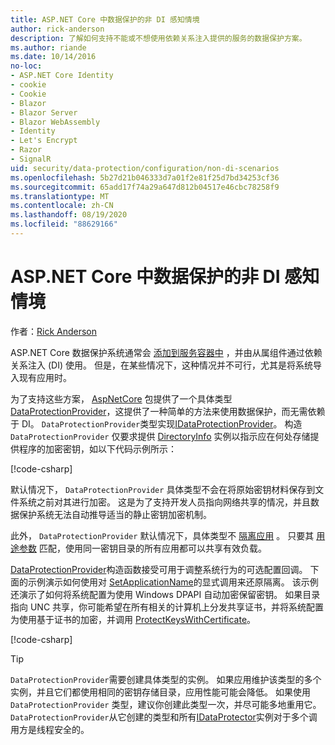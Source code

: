 ```yaml
---
title: ASP.NET Core 中数据保护的非 DI 感知情境
author: rick-anderson
description: 了解如何支持不能或不想使用依赖关系注入提供的服务的数据保护方案。
ms.author: riande
ms.date: 10/14/2016
no-loc:
- ASP.NET Core Identity
- cookie
- Cookie
- Blazor
- Blazor Server
- Blazor WebAssembly
- Identity
- Let's Encrypt
- Razor
- SignalR
uid: security/data-protection/configuration/non-di-scenarios
ms.openlocfilehash: 5b27d21b046333d7a01f2e81f25d7bd34253cf36
ms.sourcegitcommit: 65add17f74a29a647d812b04517e46cbc78258f9
ms.translationtype: MT
ms.contentlocale: zh-CN
ms.lasthandoff: 08/19/2020
ms.locfileid: "88629166"
---
```

# <a name="non-di-aware-scenarios-for-data-protection-in-aspnet-core"></a>ASP.NET Core 中数据保护的非 DI 感知情境

作者：[Rick Anderson](https://twitter.com/RickAndMSFT)

ASP.NET Core 数据保护系统通常会 [添加到服务容器中](xref:security/data-protection/consumer-apis/overview) ，并由从属组件通过依赖关系注入 (DI) 使用。 但是，在某些情况下，这种情况并不可行，尤其是将系统导入现有应用时。

为了支持这些方案， [AspNetCore](https://www.nuget.org/packages/Microsoft.AspNetCore.DataProtection.Extensions/) 包提供了一个具体类型 [DataProtectionProvider](/dotnet/api/Microsoft.AspNetCore.DataProtection.DataProtectionProvider)，这提供了一种简单的方法来使用数据保护，而无需依赖于 DI。 `DataProtectionProvider`类型实现[IDataProtectionProvider](/dotnet/api/microsoft.aspnetcore.dataprotection.idataprotectionprovider)。 构造 `DataProtectionProvider` 仅要求提供 [DirectoryInfo](/dotnet/api/system.io.directoryinfo) 实例以指示应在何处存储提供程序的加密密钥，如以下代码示例所示：

[!code-csharp[](non-di-scenarios/_static/nodisample1.cs)]

默认情况下， `DataProtectionProvider` 具体类型不会在将原始密钥材料保存到文件系统之前对其进行加密。 这是为了支持开发人员指向网络共享的情况，并且数据保护系统无法自动推导适当的静止密钥加密机制。

此外， `DataProtectionProvider` 默认情况下，具体类型不 [隔离应用](xref:security/data-protection/configuration/overview#per-application-isolation) 。 只要其 [用途参数](xref:security/data-protection/consumer-apis/purpose-strings) 匹配，使用同一密钥目录的所有应用都可以共享有效负载。

[DataProtectionProvider](/dotnet/api/microsoft.aspnetcore.dataprotection.dataprotectionprovider)构造函数接受可用于调整系统行为的可选配置回调。 下面的示例演示如何使用对 [SetApplicationName](/dotnet/api/microsoft.aspnetcore.dataprotection.dataprotectionbuilderextensions.setapplicationname)的显式调用来还原隔离。 该示例还演示了如何将系统配置为使用 Windows DPAPI 自动加密保留密钥。 如果目录指向 UNC 共享，你可能希望在所有相关的计算机上分发共享证书，并将系统配置为使用基于证书的加密，并调用 [ProtectKeysWithCertificate](/dotnet/api/microsoft.aspnetcore.dataprotection.dataprotectionbuilderextensions.protectkeyswithcertificate)。

[!code-csharp[](non-di-scenarios/_static/nodisample2.cs)]

> [!TIP]
> `DataProtectionProvider`需要创建具体类型的实例。 如果应用维护该类型的多个实例，并且它们都使用相同的密钥存储目录，应用性能可能会降低。 如果使用 `DataProtectionProvider` 类型，建议你创建此类型一次，并尽可能多地重用它。 `DataProtectionProvider`从它创建的类型和所有[IDataProtector](/dotnet/api/microsoft.aspnetcore.dataprotection.idataprotector)实例对于多个调用方是线程安全的。
